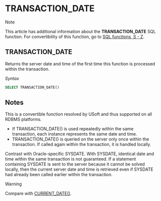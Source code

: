 # TRANSACTION_DATE



> [!NOTE]
> This article has additional information about the **TRANSACTION_DATE** SQL function.
> For convertibility of this function, go to [SQL functions  S - Z](/docs/Modeller%20and%20Rules%20Engine/SQL%20functions/SQL%20functions%20SZ.md).

## **TRANSACTION_DATE**

Returns the server date and time of the first time this function is processed within the transaction.

*Syntax*

```sql
SELECT TRANSACTION_DATE()
```

## Notes

This is a convertible function resolved by USoft and thus supported on all RDBMS platforms.

- If TRANSACTION_DATE() is used repeatedly within the same transaction, each instance represents the same date and time.
- TRANSACTION_DATE() is queried on the server only once within the transaction. If called again within the transaction, it is handled locally.

Contrast with Oracle-specific SYSDATE. With SYSDATE, identical date and time within the same transaction is not guaranteed. If a statement containing SYSDATE is sent to the server because it cannot be solved locally, then the current server date and time is retrieved even if SYSDATE had already been called earlier within the transaction.

> [!WARNING]
> Compare with [CURRENT_DATE()](/docs/Modeller%20and%20Rules%20Engine/SQL%20functions/CURRENT_DATE.md).

 